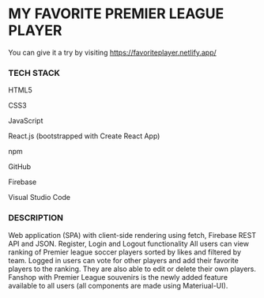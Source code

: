 <h1>MY FAVORITE PREMIER LEAGUE PLAYER</h1>

You can give it a try by visiting https://favoriteplayer.netlify.app/

<h3>TECH STACK</h3>

<p>HTML5</p>
<p>CSS3</p>
<p>JavaScript</p>
<p>React.js (bootstrapped with Create React App)</p>
<p>npm</p>
<p>GitHub</p>
<p>Firebase</p>
<p>Visual Studio Code</p>

<h3>DESCRIPTION</h3> 

Web application (SPA) with client-side rendering using fetch, Firebase REST API and JSON.
Register, Login and Logout functionality
All users can view ranking of Premier league soccer players sorted by likes and filtered by team.
Logged in users can vote for other players and add their favorite players to the ranking.
They are also able to edit or delete their own players.
Fanshop with Premier League souvenirs is the newly added feature available to all users (all components are made using Materiual-UI).

